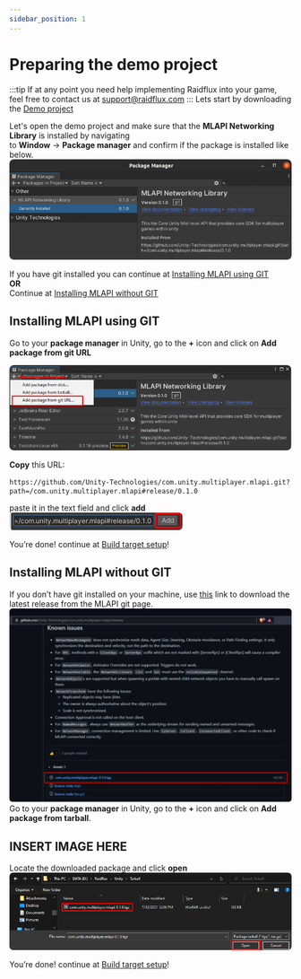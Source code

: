 ```yaml
---
sidebar_position: 1
---
```


# Preparing the demo project

:::tip
If at any point you need help implementing Raidflux into your game, feel free to contact us at support@raidflux.com
:::
Lets start by downloading the [Demo project](https://github.com/Raidflux/raidflux-unity-demo) 

Let's open the demo project and make sure that the  **MLAPI Networking Library** is installed by navigating  
to **Window** -> **Package manager** and confirm if the package is installed like below.  
![add modules](./assets/mlapi_lib-installed.png)  

If you have git installed you can continue at [Installing MLAPI using GIT](#installing-mlapi-using-git)   
**OR**  
Continue at [Installing MLAPI without GIT](#installing-mlapi-without-git)

## Installing MLAPI using GIT
Go to your **package manager** in Unity, go to the **+** icon and click on **Add package from git URL** 

![add package from git](./assets/package-from-git.png)  

**Copy** this URL:
```
https://github.com/Unity-Technologies/com.unity.multiplayer.mlapi.git?path=/com.unity.multiplayer.mlapi#release/0.1.0
``` 

paste it in the text field and click **add**    
![paste-git-url](./assets/paste-git-url.png)

You’re done! continue at [Build target setup](./)!

## Installing MLAPI without GIT
If you don’t have git installed on your machine, use [this](https://github.com/Unity-Technologies/com.unity.multiplayer.mlapi/releases) link to download the latest release from the MLAPI git page.  
![mlapi-from-git](./assets/mlapi-from-git.png)  
Go to your **package manager** in Unity, go to the **+** icon and click on **Add package from tarball**.  
## INSERT IMAGE HERE  

Locate the downloaded package and click **open**
![mlapi-from-git](./assets/package-from-tarball.png)  

You’re done! continue at [Build target setup](./)!

